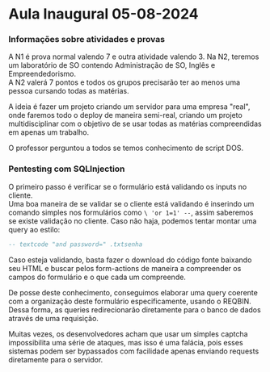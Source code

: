 # Aula Inaugural 05-08-2024

### Informações sobre atividades e provas

A N1 é prova normal valendo 7 e outra atividade valendo 3. Na N2, teremos um laboratório de SO contendo Administração de SO, Inglês e Empreendedorismo.\
A N2 valerá 7 pontos e todos os grupos precisarão ter ao menos uma pessoa cursando todas as matérias.

A ideia é fazer um projeto criando um servidor para uma empresa "real", onde faremos todo o deploy de maneira semi-real, criando um projeto multidisciplinar com o objetivo de se usar todas as matérias compreendidas em apenas um trabalho.

O professor perguntou a todos se temos conhecimento de script DOS.

### Pentesting com SQLInjection

O primeiro passo é verificar se o formulário está validando os inputs no cliente.\
Uma boa maneira de se validar se o cliente está validando é inserindo um comando simples nos formulários como `\ 'or 1=1' --`, assim saberemos se existe validação no cliente. Caso não haja, podemos tentar montar uma query ao estilo:

```SQL
-- textcode "and password=" .txtsenha
```

Caso esteja validando, basta fazer o download do código fonte baixando seu HTML e buscar pelos form-actions de maneira a compreender os campos do formulário e o que cada um compreende.

De posse deste conhecimento, conseguimos elaborar uma query coerente com a organização deste formulário especificamente, usando o REQBIN. Dessa forma, as queries redirecionarão diretamente para o banco de dados através de uma requisição.

Muitas vezes, os desenvolvedores acham que usar um simples captcha impossibilita uma série de ataques, mas isso é uma falácia, pois esses sistemas podem ser bypassados com facilidade apenas enviando requests diretamente para o servidor.
